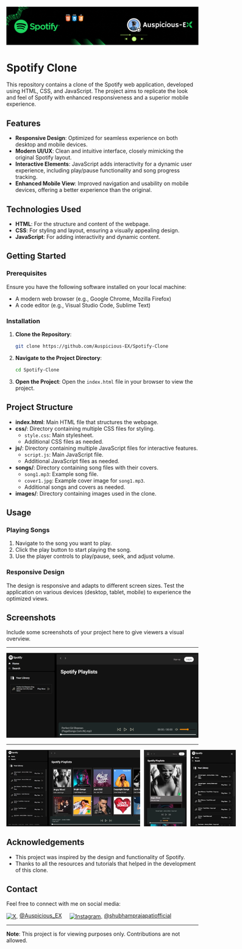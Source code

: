 [![MasterHead](https://github.com/Auspicious-EX/Spotify-Clone/blob/main/IMGs/banner.gif?raw=true)](https://)

# Spotify Clone

This repository contains a clone of the Spotify web application, developed using HTML, CSS, and JavaScript. The project aims to replicate the look and feel of Spotify with enhanced responsiveness and a superior mobile experience.

## Features

- **Responsive Design**: Optimized for seamless experience on both desktop and mobile devices.
- **Modern UI/UX**: Clean and intuitive interface, closely mimicking the original Spotify layout.
- **Interactive Elements**: JavaScript adds interactivity for a dynamic user experience, including play/pause functionality and song progress tracking.
- **Enhanced Mobile View**: Improved navigation and usability on mobile devices, offering a better experience than the original.

## Technologies Used

- **HTML**: For the structure and content of the webpage.
- **CSS**: For styling and layout, ensuring a visually appealing design.
- **JavaScript**: For adding interactivity and dynamic content.

## Getting Started

### Prerequisites

Ensure you have the following software installed on your local machine:
- A modern web browser (e.g., Google Chrome, Mozilla Firefox)
- A code editor (e.g., Visual Studio Code, Sublime Text)

### Installation

1. **Clone the Repository**:
   ```bash
   git clone https://github.com/Auspicious-EX/Spotify-Clone
   ```
2. **Navigate to the Project Directory**:
   ```bash
   cd Spotify-Clone
   ```
3. **Open the Project**:
   Open the `index.html` file in your browser to view the project.

## Project Structure

- **index.html**: Main HTML file that structures the webpage.
- **css/**: Directory containing multiple CSS files for styling.
  - `style.css`: Main stylesheet.
  - Additional CSS files as needed.
- **js/**: Directory containing multiple JavaScript files for interactive features.
  - `script.js`: Main JavaScript file.
  - Additional JavaScript files as needed.
- **songs/**: Directory containing song files with their covers.
  - `song1.mp3`: Example song file.
  - `cover1.jpg`: Example cover image for `song1.mp3`.
  - Additional songs and covers as needed.
- **images/**: Directory containing images used in the clone.

## Usage

### Playing Songs

1. Navigate to the song you want to play.
2. Click the play button to start playing the song.
3. Use the player controls to play/pause, seek, and adjust volume.

### Responsive Design

The design is responsive and adapts to different screen sizes. Test the application on various devices (desktop, tablet, mobile) to experience the optimized views.

## Screenshots

Include some screenshots of your project here to give viewers a visual overview.

<hr>

[![MasterHead](https://github.com/Auspicious-EX/Spotify-Clone/blob/main/IMGs/1.png?raw=true)](https://)

<hr>

<div style="display: flex; justify-content: space-between; gap : 10px">
  <img src="https://github.com/Auspicious-EX/Spotify-Clone/blob/main/IMGs/2.png?raw=true" alt="Screenshot 1" height="200">
  <img src="https://github.com/Auspicious-EX/Spotify-Clone/blob/main/IMGs/3.png?raw=true" alt="Screenshot 2" height="200">
  <img src="https://github.com/Auspicious-EX/Spotify-Clone/blob/main/IMGs/4.png?raw=true" alt="Screenshot 3" height="200">
</div>



## Acknowledgements

- This project was inspired by the design and functionality of Spotify.
- Thanks to all the resources and tutorials that helped in the development of this clone.


## Contact

Feel free to connect with me on social media:

<div style="display: flex; align-items: center;">
  <!-- X (formerly Twitter) -->
  <a href="https://x.com/Auspicious_EX" target="_blank" style="margin-right: 20px;">
    <img src="https://static.vecteezy.com/system/resources/previews/042/148/611/non_2x/new-twitter-x-logo-twitter-icon-x-social-media-icon-free-png.png" alt="X" height="30" style="vertical-align: middle;">
    <span style="margin-left: 5px;">@Auspicious_EX</span>
  </a>
  
  <!-- Instagram -->
  <a href="https://instagram.com/shubhamprajapatiofficial" target="_blank">
    <img src="https://upload.wikimedia.org/wikipedia/commons/a/a5/Instagram_icon.png" alt="Instagram" height="30" style="vertical-align: middle;">
    <span style="margin-left: 5px;">@shubhamprajapatiofficial</span>
  </a>
</div>


---

**Note**: This project is for viewing purposes only. Contributions are not allowed.
